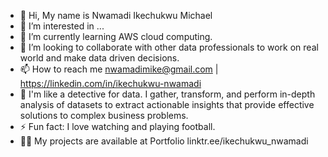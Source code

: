 - 👋 Hi, My name is Nwamadi Ikechukwu Michael
- 👀 I’m interested in ...
- 🌱 I’m currently learning AWS cloud computing.
- 💞️ I’m looking to collaborate with other data professionals to work on real world and make data driven decisions.
- 📫 How to reach me nwamadimike@gmail.com | https://linkedin.com/in/ikechukwu-nwamadi 
- 🔭 I'm like a detective for data. I gather, transform, and perform in-depth analysis of datasets to extract actionable insights that provide effective solutions to complex business problems.
- ⚡ Fun fact: I love watching and playing football.
- 👨‍💻 My projects are available at Portfolio linktr.ee/ikechukwu_nwamadi


<!---
Lala234101/Lala234101 is a ✨ special ✨ repository because its `README.md` (this file) appears on your GitHub profile.
You can click the Preview link to take a look at your changes.
--->
